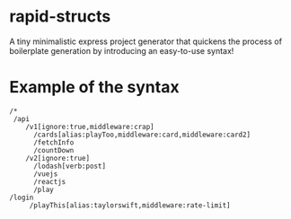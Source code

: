 # rapid-structs
A tiny minimalistic express project generator that quickens the process of boilerplate generation by introducing an easy-to-use syntax!

# Example of the syntax
```
/*
 /api
    /v1[ignore:true,middleware:crap] 
      /cards[alias:playToo,middleware:card,middleware:card2]
      /fetchInfo 
      /countDown 
    /v2[ignore:true]
      /lodash[verb:post] 
      /vuejs
      /reactjs
      /play       
/login
     /playThis[alias:taylorswift,middleware:rate-limit]       
```